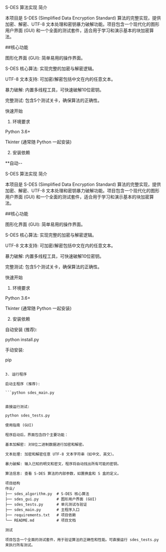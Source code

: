 S-DES 算法实现
简介

本项目是 S-DES (Simplified Data Encryption Standard) 算法的完整实现，提供加密、解密、UTF-8 文本处理和密钥暴力破解功能。项目包含一个现代化的图形用户界面 (GUI) 和一个全面的测试套件，适合用于学习和演示基本的块加密算法。

##核心功能

图形化界面 (GUI): 简单易用的操作界面。

S-DES 核心算法: 实现完整的加密与解密逻辑。

UTF-8 文本支持: 可加密/解密包括中文在内的任意文本。

暴力破解: 内置多线程工具，可快速破解10位密钥。

完整测试: 包含5个测试关卡，确保算法的正确性。

快速开始
1. 环境要求

Python 3.6+

Tkinter (通常随 Python 一起安装)

2. 安装依赖

**自动--

S-DES 算法实现
简介

本项目是 S-DES (Simplified Data Encryption Standard) 算法的完整实现，提供加密、解密、UTF-8 文本处理和密钥暴力破解功能。项目包含一个现代化的图形用户界面 (GUI) 和一个全面的测试套件，适合用于学习和演示基本的块加密算法。

##核心功能

图形化界面 (GUI): 简单易用的操作界面。

S-DES 核心算法: 实现完整的加密与解密逻辑。

UTF-8 文本支持: 可加密/解密包括中文在内的任意文本。

暴力破解: 内置多线程工具，可快速破解10位密钥。

完整测试: 包含5个测试关卡，确保算法的正确性。

快速开始
1. 环境要求

Python 3.6+

Tkinter (通常随 Python 一起安装)

2. 安装依赖

自动安装 (推荐):

python install.py


手动安装:

pip
``` install -r requirements.txt

3. 运行程序

启动主程序 (推荐):

```python sdes_main.py


直接运行测试:

python sdes_tests.py

使用指南 (GUI)

程序启动后，界面包含四个主要功能：

基本加解密: 对8位二进制数据进行加密和解密。

文本处理: 加密和解密任意 UTF-8 文本字符串（如中文、英文）。

暴力破解: 输入已知的明文和密文，程序将自动找出所有可能的密钥。

算法信息: 查看 S-DES 算法的内部参数，如置换盒和 S 盒的定义。

项目结构
作业/
├── sdes_algorithm.py  # S-DES 核心算法
├── sdes_gui.py        # 图形用户界面 (GUI)
├── sdes_tests.py      # 单元测试与验证
├── sdes_main.py       # 主程序入口
├── requirements.txt   # 项目依赖
└── README.md          # 项目文档

测试

项目包含一个全面的测试套件，用于验证算法的正确性和性能。可直接运行 sdes_tests.py 来执行所有测试。
